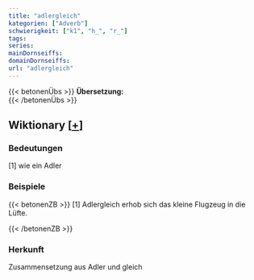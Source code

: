 ```yaml
---
title: "adlergleich"
kategorien: ["Adverb"]
schwierigkeit: ["k1", "h_", "r_"]
tags:
series:
mainDornseiffs:
domainDornseiffs:
url: "adlergleich"
---
```


{{< betonenÜbs >}}
**Übersetzung:**  
{{< /betonenÜbs >}}

## Wiktionary [[+](https://de.wiktionary.org/wiki/adlergleich)]

### Bedeutungen
[1] wie ein Adler  

### Beispiele
{{< betonenZB >}}
[1] Adlergleich erhob sich das kleine Flugzeug in die Lüfte.  

{{< /betonenZB >}}
### Herkunft
Zusammensetzung aus Adler und gleich  


